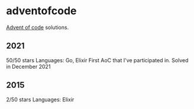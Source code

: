 # adventofcode

[Advent of code](https://adventofcode.com/) solutions.

## 2021

50/50 stars
Languages: Go, Elixir
First AoC that I've participated in. Solved in December 2021

## 2015

2/50 stars
Languages: Elixir
